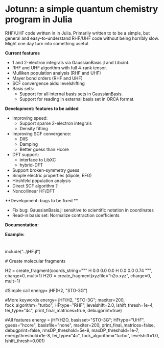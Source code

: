# Jotunn: a simple quantum chemistry program in Julia
RHF/UHF code written in in Julia. 
Primarily written to to be a simple, but general and easy-to-understand RHF/UHF code without being horribly slow.
Might one day turn into something useful.



**Current features**
- 1 and 2-electron integrals via GaussianBasis.jl and Libcint.
- RHF and UHF algorithm with full 4-rank tensor. 
- Mulliken population analysis (RHF and UHF)
- Mayer bond orders (RHF and UHF)
- SCF convergence aids: levelshifting
- Basis sets:
    - Support for all internal basis sets in GaussianBasis.
    - Support for reading in external basis set in ORCA format.

**Development: features to be added**
- Improving speed: 
    - Support sparse 2-electron integrals
    - Density fitting
- Improving SCF convergence:
    - DIIS
    - Damping 
    - Better guess than Hcore
- DFT support:
    - interface to LibXC
    - hybrid-DFT
- Support broken-symmetry guess
- Simple electric properties (dipole, EFG)
- Hirshfeld population analysis
- Direct SCF algorithm ?
- Noncollinear HF/DFT

**Development: bugs to be fixed **
- Fix bug: GaussianBasis.jl sensitive to scientific notation in coordinates
- Read-in basis set: Normalize contraction coefficients


**Documentation:**


**Example:**

#
include("../jHF.jl")

\# Create molecular fragments

H2 = create_fragment(coords_string="""
H 0.0 0.0 0.0
H 0.0 0.0 0.74
""", charge=0, mult=1)
H2O = create_fragment(xyzfile="h2o.xyz", charge=0, mult=1)

\#Simple call
energy= jHF(H2, "STO-3G")

\#More keywords
energy= jHF(H2, "STO-3G"; maxiter=200, fock_algorithm="turbo", HFtype="RHF", levelshift=2.0, lshift_thresh=1e-4, tei_type="4c", print_final_matrices=true, debugprint=true)

\#All features
energy = jHF(H2O, basisset="STO-3G"; HFtype="UHF", guess="hcore", basisfile="none", maxiter=200, 
    print_final_matrices=false, debugprint=false, 
    rmsDP_threshold=5e-9, maxDP_threshold=1e-7, energythreshold=1e-8, 
    tei_type="4c", fock_algorithm="turbo", 
    levelshift=1.0, lshift_thresh=0.001)